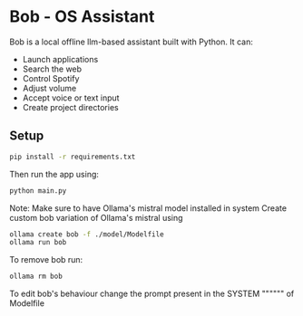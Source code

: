 # Bob - OS Assistant

Bob is a local offline llm-based assistant built with Python. It can:
- Launch applications
- Search the web
- Control Spotify
- Adjust volume
- Accept voice or text input
- Create project directories

## Setup

```bash
pip install -r requirements.txt
```
Then run the app using:
```bash
python main.py
```
Note: Make sure to have Ollama's mistral model installed in system
Create custom bob variation of Ollama's mistral using
```bash
ollama create bob -f ./model/Modelfile
ollama run bob
```
To remove bob run:
```bash
ollama rm bob
```
To edit bob's behaviour change the prompt present in the SYSTEM """<prompt>""" of Modelfile
